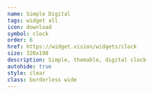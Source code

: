 ```yaml
---
name: Simple Digital
tags: widget all
icon: download 
symbol: clock
order: 6
href: https://widget.vision/widgets/clock
size: 320x198
description: Simple, themable, digital clock
autohide: true
style: clear
class: borderless wide
---
```



